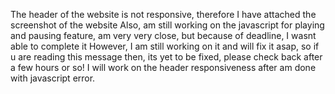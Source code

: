 The header of the website is not responsive, therefore I have attached the screenshot of the website
Also, am still working on the javascript for playing and pausing feature, am very very close, but because of deadline, I wasnt able to complete it
However, I am still working on it and will fix it asap, so if u are reading this message then, its yet to be fixed, please check back after a few hours or so!
I will work on the header responsiveness after am done with javascript error.

